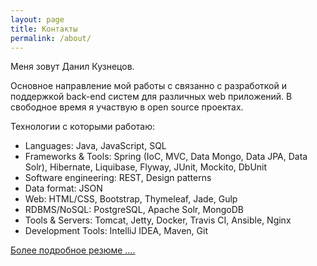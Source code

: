 ```yaml
---
layout: page
title: Контакты
permalink: /about/
---
```


Меня зовут Данил Кузнецов.

Основное направление мой работы с связанно с разработкой и поддержкой back-end систем для различных web приложений.
В свободное время я участвую в open source проектах.

Технологии с которыми работаю:

- Languages: Java, JavaScript, SQL
- Frameworks & Tools: Spring (IoC, MVC, Data Mongo, Data JPA, Data Solr), Hibernate,  Liquibase, Flyway, JUnit, Mockito, DbUnit
- Software engineering: REST, Design patterns
- Data format: JSON
- Web: HTML/CSS, Bootstrap, Thymeleaf, Jade, Gulp
- RDBMS/NoSQL: PostgreSQL, Apache Solr, MongoDB
- Tools & Servers: Tomcat, Jetty, Docker, Travis CI, Ansible, Nginx
- Development Tools: IntelliJ IDEA, Maven, Git

[Более подробное резюме ....](https://goo.gl/tH32kG)